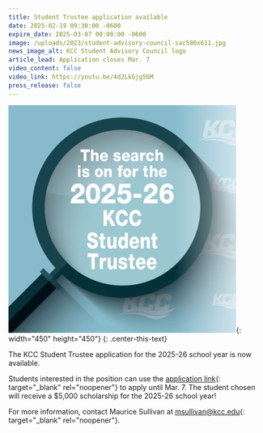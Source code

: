 ```yaml
---
title: Student Trustee application available
date: 2025-02-19 09:30:00 -0600
expire_date: 2025-03-07 00:00:00 -0600
image: /uploads/2023/student-advisory-council-sac580x611.jpg
news_image_alt: KCC Student Advisory Council logo
article_lead: Application closes Mar. 7
video_content: false
video_link: https://youtu.be/4d2LkGjg5bM
press_release: false
---
```

![Apply to become the 2025-26 KCC Student Trustee](/uploads/2023/studenttrustee2025-450x450.jpg "Apply to become the 2025-26 KCC Student Trustee"){: width="450" height="450"}
{: .center-this-text}

The KCC Student Trustee application for the 2025-26 school year is now available.

Students interested in the position can use the [application link](https://form.jotform.com/200476436597161 "Student Trustee application"){: target="_blank" rel="noopener"} to apply until Mar. 7. The student chosen will receive a $5,000 scholarship for the 2025-26 school year!

For more information, contact Maurice Sullivan at [msullivan@kcc.edu](mailto:msullivan@kcc.edu "Email Maurice Sullivan"){: target="_blank" rel="noopener"}.